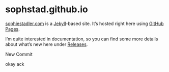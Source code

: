 # sophstad.github.io

[sophiestadler.com](http://sophiestadler.com) is a [Jekyll](http://jekyllrb.com)-based site. It’s hosted right here using [GitHub Pages](https://pages.github.com).

I‘m quite interested in documentation, so you can find some more details about what’s new here under [Releases](https://github.com/sophstad/sophstad.github.io/releases).

New Commit

okay
ack
